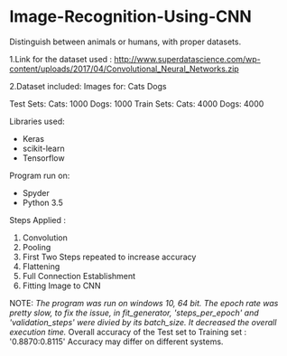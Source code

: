 # Image-Recognition-Using-CNN
Distinguish between animals or humans, with proper datasets. 


1.Link for the dataset used :
  http://www.superdatascience.com/wp-content/uploads/2017/04/Convolutional_Neural_Networks.zip

2.Dataset included:
Images for:
  Cats
  Dogs
 
Test Sets: 
  Cats: 1000
  Dogs: 1000
Train Sets: 
  Cats: 4000
  Dogs: 4000
  
Libraries used: 
- Keras 
- scikit-learn 
- Tensorflow

Program run on:
- Spyder
- Python 3.5

Steps Applied : 
1. Convolution 
2. Pooling 
3. First Two Steps repeated to increase accuracy 
4. Flattening 
5. Full Connection Establishment 
6. Fitting Image to CNN


NOTE: *The program was run on windows 10, 64 bit. The epoch rate was pretty slow, to fix the issue, in fit_generator, 'steps_per_epoch' and 'validation_steps' were divied by its batch_size. It decreased the overall execution time.*
Overall accuracy of the Test set to Training set : 
'0.8870:0.8115'
Accuracy may differ on different systems.
